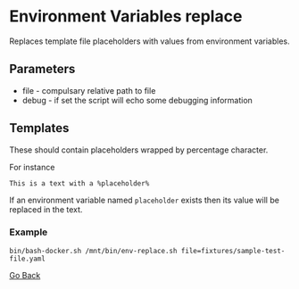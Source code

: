# Environment Variables replace

Replaces template file placeholders with values from environment variables.

## Parameters

* file - compulsary relative path to file
* debug - if set the script will echo some debugging information

## Templates

These should contain placeholders wrapped by percentage character.

For instance

```
This is a text with a %placeholder%
```
If an environment variable named `placeholder` exists then its value will be replaced in the text.

### Example

```
bin/bash-docker.sh /mnt/bin/env-replace.sh file=fixtures/sample-test-file.yaml
```

[Go Back](../README.md)
